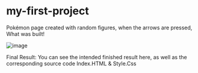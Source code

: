 # my-first-project
Pokémon page created with random figures, when the arrows are pressed, What was built!


![image](https://user-images.githubusercontent.com/99607827/178866897-43e7aea1-f11e-4665-ab34-3ce1eae9fdd2.png)

Final Result: You can see the intended finished result here, as well as the corresponding source code Index.HTML & Style.Css
